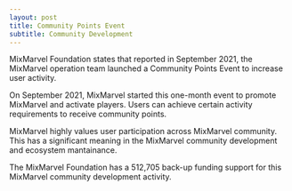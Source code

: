 ```yaml
---
layout: post
title: Community Points Event
subtitle: Community Development 
---
```


MixMarvel Foundation states that reported in September 2021, the MixMarvel operation team launched a Community Points Event to increase user activity. 

On September 2021, MixMarvel started this one-month event to promote MixMarvel and activate players.  Users can achieve certain activity requirements to receive community points. 

MixMarvel highly values user participation across MixMarvel community. This has a significant meaning in the MixMarvel community development and ecosystem mantainance. 

The MixMarvel Foundation has a 512,705 back-up funding support for this MixMarvel community development activity. 

